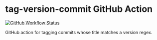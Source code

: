 # tag-version-commit GitHub Action

[![GitHub Workflow Status](https://img.shields.io/github/workflow/status/christophebedard/tag-version-commit/test?label=test&logo=github)](https://github.com/christophebedard/tag-version-commit/actions)

GitHub action for tagging commits whose title matches a version regex.
